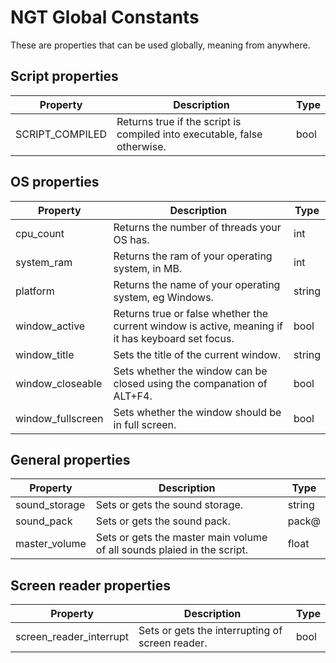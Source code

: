 # NGT Global Constants
These are properties that can be used globally, meaning from anywhere.

## Script properties

| Property | Description | Type |
|---|---|---|
| SCRIPT_COMPILED | Returns true if the script is compiled into executable, false otherwise. | bool |

## OS properties

| Property | Description | Type |
|---|---|---|
| cpu_count | Returns the number of threads your OS has. | int |
| system_ram | Returns the ram of your operating system, in MB. | int |
| platform | Returns the name of your operating system, eg Windows. | string |
| window_active | Returns true or false whether the current window is active, meaning if it has keyboard set focus. | bool |
| window_title | Sets the title of the current window. | string |
| window_closeable | Sets whether the window can be closed using the companation of ALT+F4. | bool |
| window_fullscreen | Sets whether the window should be in full screen. | bool |

## General properties

| Property | Description | Type |
|---|---|---|
| sound_storage | Sets or gets the sound storage. | string |
| sound_pack | Sets or gets the sound pack. | pack@ |
| master_volume | Sets or gets the master main volume of all sounds plaied in the script. | float |

## Screen reader properties

| Property | Description | Type |
|---|---|---|
| screen_reader_interrupt | Sets or gets the interrupting of screen reader. | bool |